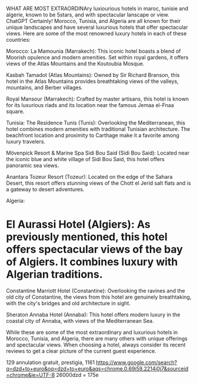 WHAT ARE MOST EXTRAORDINAry luxiourious hotels in maroc, tunisie and algerie, known to be 5stars, and with spectacular lanscape or view. 
ChatGPT
Certainly! Morocco, Tunisia, and Algeria are all known for their unique landscapes and have several luxurious hotels that offer spectacular views. Here are some of the most renowned luxury hotels in each of these countries:

Morocco:
La Mamounia (Marrakech): This iconic hotel boasts a blend of Moorish opulence and modern amenities. Set within royal gardens, it offers views of the Atlas Mountains and the Koutoubia Mosque.

Kasbah Tamadot (Atlas Mountains): Owned by Sir Richard Branson, this hotel in the Atlas Mountains provides breathtaking views of the valleys, mountains, and Berber villages.

Royal Mansour (Marrakech): Crafted by master artisans, this hotel is known for its luxurious riads and its location near the famous Jemaa el-Fnaa square.

Tunisia:
The Residence Tunis (Tunis): Overlooking the Mediterranean, this hotel combines modern amenities with traditional Tunisian architecture. The beachfront location and proximity to Carthage make it a favorite among luxury travelers.

Mövenpick Resort & Marine Spa Sidi Bou Said (Sidi Bou Said): Located near the iconic blue and white village of Sidi Bou Said, this hotel offers panoramic sea views.

Anantara Tozeur Resort (Tozeur): Located on the edge of the Sahara Desert, this resort offers stunning views of the Chott el Jerid salt flats and is a gateway to desert adventures.

Algeria:
# El Aurassi Hotel (Algiers): As previously mentioned, this hotel offers spectacular views of the bay of Algiers. It combines luxury with Algerian traditions.

Constantine Marriott Hotel (Constantine): Overlooking the ravines and the old city of Constantine, the views from this hotel are genuinely breathtaking, with the city's bridges and old architecture in sight.

Sheraton Annaba Hotel (Annaba): This hotel offers modern luxury in the coastal city of Annaba, with views of the Mediterranean Sea.

While these are some of the most extraordinary and luxurious hotels in Morocco, Tunisia, and Algeria, there are many others with unique offerings and spectacular views. When choosing a hotel, always consider its recent reviews to get a clear picture of the current guest experience.




129 annulation gratuit, prestigia, 1161
https://www.google.com/search?q=dzd+to+euro&oq=dzd+to+euro&aqs=chrome.0.69i59.2214j0j7&sourceid=chrome&ie=UTF-8
26000dzd = 175e